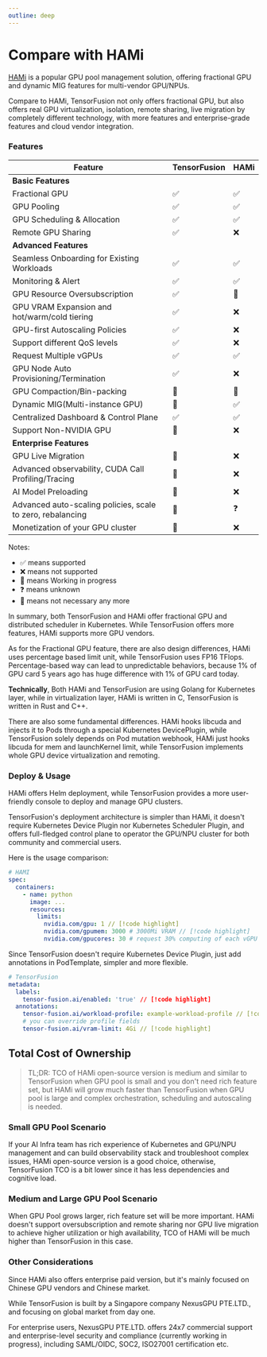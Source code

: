 ```yaml
---
outline: deep
---
```


# Compare with HAMi

[HAMi](https://github.com/Project-HAMi/HAMi) is a popular GPU pool management solution, offering fractional GPU and dynamic MIG features for multi-vendor GPU/NPUs.

Compare to HAMi, TensorFusion not only offers fractional GPU, but also offers real GPU virtualization, isolation, remote sharing, live migration by completely different technology, with more features and enterprise-grade features and cloud vendor integration.

### Features

| Feature | TensorFusion | HAMi |
| --- | --- | --- |
| <b>Basic Features</b> |  |  |
| Fractional GPU | ✅ | ✅ |
| GPU Pooling | ✅ | ✅ |
| GPU Scheduling & Allocation | ✅ | ✅ |
| Remote GPU Sharing | ✅ | ❌ |
| <b>Advanced Features</b> |  |  |
| Seamless Onboarding for Existing Workloads | ✅ | ✅ |
| Monitoring & Alert | ✅ | ✅ |
| GPU Resource Oversubscription | ✅ | 🚧 |
| GPU VRAM Expansion and hot/warm/cold tiering | ✅ | ❌ |
| GPU-first Autoscaling Policies | ✅ | ❌ |
| Support different QoS levels | ✅ | ❌ |
| Request Multiple vGPUs | ✅ | ✅ |
| GPU Node Auto Provisioning/Termination | ✅ | ❌ |
| GPU Compaction/Bin-packing | 🚧 | 🚧 |
| Dynamic MIG(Multi-instance GPU) | 👋 | ✅ |
| Centralized Dashboard & Control Plane | ✅ | ✅ |
| Support Non-NVIDIA GPU | 🚧 | ❌ |
| <b>Enterprise Features</b> |  |  |
| GPU Live Migration | 🚧 | ❌ |
| Advanced observability, CUDA Call Profiling/Tracing | 🚧 | ❌ |
| AI Model Preloading | 🚧 | ❌ |
| Advanced auto-scaling policies, scale to zero, rebalancing | 🚧 | ❓ |
| Monetization of your GPU cluster | 🚧 | ❌ |

Notes:
- ✅ means supported
- ❌ means not supported
- 🚧 means Working in progress
- ❓ means unknown
- 👋 means not necessary any more

In summary, both TensorFusion and HAMi offer fractional GPU and distributed scheduler in Kubernetes. While TensorFusion offers more features, HAMi supports more GPU vendors.

As for the Fractional GPU feature, there are also design differences, HAMi uses percentage based limit unit, while TensorFusion uses FP16 TFlops. Percentage-based way can lead to unpredictable behaviors, because 1% of GPU card 5 years ago has huge difference with 1% of GPU card today.

**Technically**, Both HAMi and TensorFusion are using Golang for Kubernetes layer, while in virtualization layer, HAMi is written in C, TensorFusion is written in Rust and C++. 

There are also some fundamental differences. HAMi hooks libcuda and injects it to Pods through a special Kubernetes DevicePlugin, while TensorFusion solely depends on Pod mutation webhook, HAMi just hooks libcuda for mem and launchKernel limit, while TensorFusion implements whole GPU device virtualization and remoting.

### Deploy & Usage

HAMi offers Helm deployment, while TensorFusion provides a more user-friendly console to deploy and manage GPU clusters.

TensorFusion's deployment architecture is simpler than HAMi, it doesn't require Kubernetes Device Plugin nor Kubernetes Scheduler Plugin, and offers full-fledged control plane to operator the GPU/NPU cluster for both community and commercial users.


Here is the usage comparison:

```yaml
# HAMI
spec:
  containers:
    - name: python
      image: ...
      resources:
        limits:
          nvidia.com/gpu: 1 // [!code highlight]
          nvidia.com/gpumem: 3000 # 3000Mi VRAM // [!code highlight]
          nvidia.com/gpucores: 30 # request 30% computing of each vGPU // [!code highlight] 
```

Since TensorFusion doesn't require Kubernetes Device Plugin, just add annotations in PodTemplate, simpler and more flexible.

```yaml
# TensorFusion
metadata:
  labels:
    tensor-fusion.ai/enabled: 'true' // [!code highlight]
  annotations:
    tensor-fusion.ai/workload-profile: example-workload-profile // [!code highlight]
    # you can override profile fields
    tensor-fusion.ai/vram-limit: 4Gi // [!code highlight]
```


<!-- ### Performance Comparison -->
<!-- Benchmark -->

## Total Cost of Ownership

> TL;DR: TCO of HAMi open-source version is medium and similar to TensorFusion when GPU pool is small and you don't need rich feature set, but HAMi will grow much faster than TensorFusion when GPU pool is large and complex orchestration, scheduling and autoscaling is needed.

### Small GPU Pool Scenario

If your AI Infra team has rich experience of Kubernetes and GPU/NPU management and can build observability stack and troubleshoot complex issues, HAMi open-source version is a good choice, otherwise, TensorFusion TCO is a bit lower since it has less dependencies and cognitive load.

### Medium and Large GPU Pool Scenario

When GPU Pool grows larger, rich feature set will be more important. HAMi doesn't support oversubscription and remote sharing nor GPU live migration to achieve higher utilization or high availability, TCO of HAMi will be much higher than TensorFusion in this case.

### Other Considerations

Since HAMi also offers enterprise paid version, but it's mainly focused on Chinese GPU vendors and Chinese market.

While TensorFusion is built by a Singapore company NexusGPU PTE.LTD., and focusing on global market from day one. 

For enterprise users, NexusGPU PTE.LTD. offers 24x7 commercial support and enterprise-level security and compliance (currently working in progress), including SAML/OIDC, SOC2, ISO27001 certification etc. 